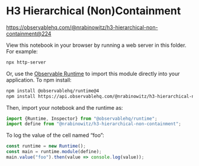 # H3 Hierarchical (Non)Containment

https://observablehq.com/@nrabinowitz/h3-hierarchical-non-containment@224

View this notebook in your browser by running a web server in this folder. For
example:

~~~sh
npx http-server
~~~

Or, use the [Observable Runtime](https://github.com/observablehq/runtime) to
import this module directly into your application. To npm install:

~~~sh
npm install @observablehq/runtime@4
npm install https://api.observablehq.com/@nrabinowitz/h3-hierarchical-non-containment@224.tgz?v=3
~~~

Then, import your notebook and the runtime as:

~~~js
import {Runtime, Inspector} from "@observablehq/runtime";
import define from "@nrabinowitz/h3-hierarchical-non-containment";
~~~

To log the value of the cell named “foo”:

~~~js
const runtime = new Runtime();
const main = runtime.module(define);
main.value("foo").then(value => console.log(value));
~~~
